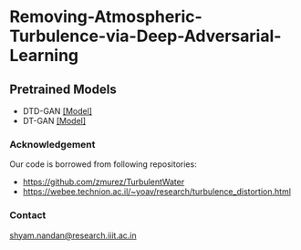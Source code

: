 # Removing-Atmospheric-Turbulence-via-Deep-Adversarial-Learning

## Pretrained Models
* DTD-GAN [[Model]](https://drive.google.com/file/d/1SGZJk1OzxrmKQwQ5Mf6_Hxx-yDv4uUaq/view?usp=share_link)
* DT-GAN [[Model]](https://drive.google.com/file/d/1HKdz7MTRJYV0M5C8FrVLAWLyzEylmsx4/view?usp=share_link)


### Acknowledgement 
Our code is borrowed from following repositories:
* https://github.com/zmurez/TurbulentWater
* https://webee.technion.ac.il/~yoav/research/turbulence_distortion.html
### Contact
shyam.nandan@research.iiit.ac.in 
